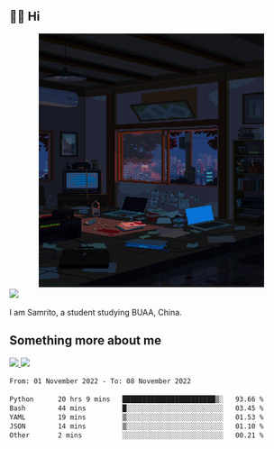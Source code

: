 ## 👋🏻 Hi

<div align="center">
<img alt="GIF" src="https://github.com/xiangsam/xiangsam/blob/271390e4ab50820a4594e3cb94b7ffaa6293de72/0_0EUAvTumWsRa2k6F.gif" width=400 height=450/>
</div>

<a href="https://github.com/xiangsam">
  <img src="https://komarev.com/ghpvc/?username=xiangsam&style=flat-square" />
</a>

I am Samrito, a student studying BUAA, China.


## Something more about me
<a href="https://github.com/xiangsam">
  <img src="https://github-readme-stats.vercel.app/api?username=xiangsam&show_icons=true&hide_border=true" />
</a>


<a href="https://github.com/xiangsam">
  <img src="https://github-readme-stats.vercel.app/api/top-langs/?username=xiangsam&layout=compact" />
</a>

<!--START_SECTION:waka-->

```text
From: 01 November 2022 - To: 08 November 2022

Python      20 hrs 9 mins   ███████████████████████▒░   93.66 %
Bash        44 mins         █░░░░░░░░░░░░░░░░░░░░░░░░   03.45 %
YAML        19 mins         ▒░░░░░░░░░░░░░░░░░░░░░░░░   01.53 %
JSON        14 mins         ▒░░░░░░░░░░░░░░░░░░░░░░░░   01.10 %
Other       2 mins          ░░░░░░░░░░░░░░░░░░░░░░░░░   00.21 %
```

<!--END_SECTION:waka-->

<!---
xiangsam/xiangsam is a ✨ special ✨ repository because its `README.md` (this file) appears on your GitHub profile.
You can click the Preview link to take a look at your changes.
--->
